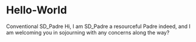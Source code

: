 # Hello-World
Conventional SD_Padre
Hi, I am SD_Padre a resourceful Padre indeed, and I am welcoming you in sojourning with any concerns along the way? 
